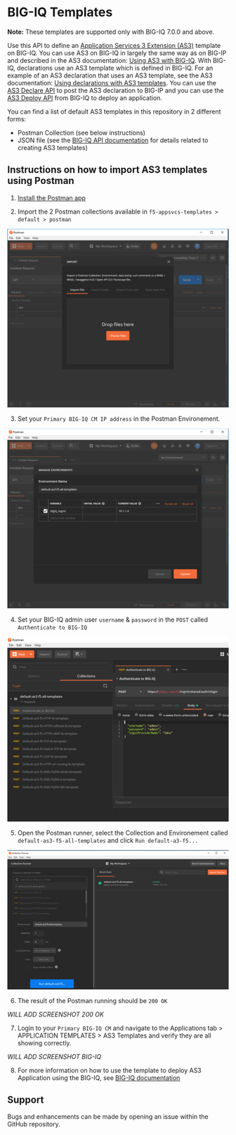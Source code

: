 BIG-IQ Templates
================

**Note:** These templates are supported only with BIG-IQ 7.0.0 and above.

Use this API to define an [Application Services 3 Extension (AS3)](https://clouddocs.f5.com/products/extensions/f5-appsvcs-extension/latest/) template on BIG-IQ. You can use AS3 on BIG-IQ in largely the same way as on BIG-IP and described in the AS3 documentation: [Using AS3 with BIG-IQ](https://clouddocs.f5.com/products/extensions/f5-appsvcs-extension/latest/userguide/big-iq.html). With BIG-IQ, declarations use an AS3 template which is defined in BIG-IQ. For an example of an AS3 declaration that uses an AS3 template, see the AS3 documentation: [Using declarations with AS3 templates](https://clouddocs.f5.com/products/extensions/f5-appsvcs-extension/latest/userguide/big-iq.html#template). You can use the [AS3 Declare API](https://clouddocs.f5networks.net/products/big-iq/mgmt-api/v7.0.0/ApiReferences/bigiq_public_api_ref/r_as3_declare.html) to post the AS3 declaration to BIG-IP and you can use the [AS3 Deploy API](https://clouddocs.f5networks.net/products/big-iq/mgmt-api/v7.0.0/ApiReferences/bigiq_public_api_ref/r_as3_deploy.html) from BIG-IQ to deploy an application.

You can find a list of default AS3 templates in this repository in 2 different forms:

* Postman Collection (see below instructions)
* JSON file (see the [BIG-IQ API documentation](https://clouddocs.f5.com/products/big-iq/mgmt-api/latest/ApiReferences/bigiq_public_api_ref/r_as3_template.html) for details related to creating AS3 templates)

Instructions on how to import AS3 templates using Postman
---------------------------------------------------------

1. [Install the Postman app](https://learning.getpostman.com/docs/postman/launching_postman/installation_and_updates/)

2. Import the 2 Postman collections available in `f5-appsvcs-templates > default > postman`

![postman_collection_import](./images/postman_collection_import.png)

3. Set your `Primary BIG-IQ CM IP address` in the Postman Environement.

![postman_collection_environment](./images/postman_collection_environment.png)

4. Set your BIG-IQ admin user `username` & `password` in the `POST` called `Authenticate to BIG-IQ`

![postman_collection_bigiq_auth](./images/postman_collection_bigiq_auth.png)

5. Open the Postman runner, select the Collection and Environement called `default-as3-f5-all-templates` and click `Run default-a3-f5...`

![postman_collection_runner](./images/postman_collection_runner.png)

6. The result of the Postman running should be `200 OK`

*WILL ADD SCREENSHOT 200 OK*

7. Login to your `Primary BIG-IQ CM` and navigate to the Applications tab > APPLICATION TEMPLATES > AS3 Templates and verify they are all showing correctly.

*WILL ADD SCREENSHOT BIG-IQ*

8. For more information on how to use the template to deploy AS3 Application using the BIG-IQ, see [BIG-IQ documentation](https://support.f5.com/csp/knowledge-center/software/BIG-IQ?module=BIG-IQ%20Centralized%20Management&version=7.0.0)

Support
-------

Bugs and enhancements can be made by opening an issue within the GitHub repository.